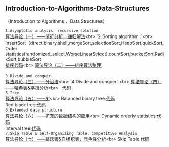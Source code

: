  ## Introduction-to-Algorithms-Data-Structures
（Introduction to Algorithms ，Data Structures）

`1.Asymptotic analysis, recursive solution` <br>
[算法导论（一）——渐近分析，递归解法](http://blog.csdn.net/u010385790/article/details/77892274"悬停显示")<br>  
`2.Sorting algorithm :`<br>
InsertSort（direct,binary,shell,mergeSort,selectionSort,HeapSort,quickSort,<br>Order statistics(randomized_select,WorseLinearSelect),countSort,bucketSort,RadixSort,bubbleSort<br> 
[排序代码](https://github.com/lymcool/Introduction-to-Algorithms-Data-Structures/blob/master/1_sort.cpp"悬停显示")<br>
[算法导论（二）——排序算法整理](http://blog.csdn.net/u010385790/article/details/78311022"悬停显示")  <br>  
`3.Divide and conquer` <br>
[算法导论（三）——分治法](http://blog.csdn.net/u010385790/article/details/78311222"悬停显示")<br>  
`4.Divide and conquer` <br>
[算法导论（四）——哈希表&平摊分析](http://blog.csdn.net/u010385790/article/details/78313900"悬停显示")<br>  
[代码]()<br> 
`5.Tree` <br>
[算法导论（五）——树](http://blog.csdn.net/u010385790/article/details/78441456"悬停显示")<br>  
Balanced binary tree:[代码]()<br>
Red black tree:[代码]()<br>
`6.Extended data structure` <br>
[算法导论（六）——扩充的数据结构的应用](http://blog.csdn.net/u010385790/article/details/78442035"悬停显示")<br>  
Dynamic orderly statistics:[代码]()<br>
Interval tree:[代码]()<br>
`7.Skip Table & Self-Organizing Table, Competitive Analysis` <br>
[算法导论（七）——跳跃表&自组织表，竞争性分析](http://blog.csdn.net/u010385790/article/details/78461263"悬停显示")<br>  
Skip Table:[代码]()<br>

